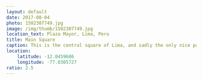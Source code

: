 ```yaml
---
layout: default
date: 2017-08-04
photo: 1502307749.jpg
image: /img/thumb/1502307749.jpg
location_text: Plaza Mayor, Lima, Peru
title: Main Square
caption: This is the central square of Lima, and sadly the only nice part of that big city. As a friend told me, it's a nice city to live in; not to visit.
location:
    latitude: -12.0459686
    longitude: -77.0305727
ratio: 2.5
---
```

